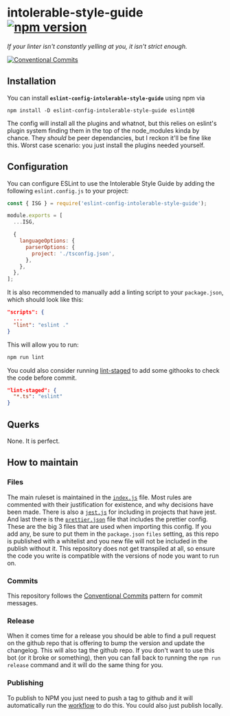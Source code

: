 # intolerable-style-guide [![npm version](https://badge.fury.io/js/eslint-config-intolerable-style-guide.svg)](https://www.npmjs.com/package/eslint-config-intolerable-style-guide)

*If your linter isn't constantly yelling at you, it isn't strict enough.*

[![Conventional Commits](https://img.shields.io/badge/Conventional%20Commits-1.0.0-yellow.svg)](https://conventionalcommits.org)

## Installation

You can install **`eslint-config-intolerable-style-guide`** using npm via
```
npm install -D eslint-config-intolerable-style-guide eslint@8
```
The config will install all the plugins and whatnot, but this relies on eslint's plugin system finding them in the top of the node_modules kinda by chance. They _should_ be peer dependancies, but I reckon it'll be fine like this. Worst case scenario: you just install the plugins needed yourself.

## Configuration

You can configure ESLint to use the Intolerable Style Guide by adding the following `eslint.config.js` to your project:
```javascript
const { ISG } = require('eslint-config-intolerable-style-guide');

module.exports = [
  ...ISG,

  {
    languageOptions: {
      parserOptions: {
        project: './tsconfig.json',
      },
    },
  },
];
```

It is also recommended to manually add a linting script to your `package.json`, which should look like this:

```json
"scripts": {
  ...
  "lint": "eslint ."
}
```

This will allow you to run:
```bash
npm run lint
```

You could also consider running [lint-staged](https://github.com/okonet/lint-staged) to add some githooks to check the code before commit.
```json
"lint-staged": {
  "*.ts": "eslint"
}
```

## Querks

None. It is perfect.

## How to maintain

### Files
The main ruleset is maintained in the [`index.js`](index.js) file. Most rules are commented with their justification for existence, and why decisions have been made.
There is also a [`jest.js`](jest.js) for including in projects that have jest.
And last there is the [`prettier.json`](prettier.json) file that includes the prettier config. These are the big 3 files that are used when importing this config. If you add any, be sure to put them in the `package.json` `files` setting, as this repo is published with a whitelist and you new file will not be included in the publish without it.
This repository does not get transpiled at all, so ensure the code you write is compatible with the versions of node you want to run on.

### Commits
This repository follows the [Conventional Commits](https://conventionalcommits.org) pattern for commit messages.

### Release
When it comes time for a release you should be able to find a pull request on the github repo that is offering to bump the version and update the changelog. This will also tag the github repo.
If you don't want to use this bot (or it broke or something), then you can fall back to running the `npm run release` command and it will do the same thing for you.

### Publishing
To publish to NPM you just need to push a tag to github and it will automatically run the [workflow](.github/workflows/publish.yml) to do this. You could also just publish locally.
